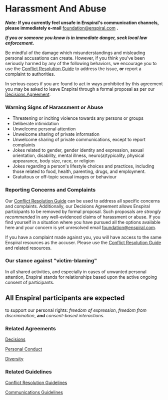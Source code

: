 # Harassment And Abuse

_**Note:**_ **If you currently feel unsafe in Enspiral's communication channels, please immediately e-mail** [foundation@enspiral.com](mailto:foundation@enspiral.com) **.**

_**If you or someone you know is in immediate danger, seek local law enforcement.**_

Be mindful of the damage which misunderstandings and misleading personal accusations can create. However, if you think you've been seriously harmed by any of the following behaviors, we encourage you to use the [Conflict Resolution Guide](../guides/conflict-resolution.md) to address the issue, **or** report a complaint to authorities.

In serious cases if you are found to act in ways prohibited by this agreement you may be asked to leave Enspiral through a formal proposal as per our [Decisions Agreement](decisions.md).

### Warning Signs of Harassment or Abuse

* Threatening or inciting violence towards any persons or groups
* Deliberate intimidation
* Unwelcome personal attention
* Unwelcome sharing of private information
* Unwelcome sharing of private communications, except to report complaints
* Jokes related to gender, gender identity and expression, sexual orientation, disability, mental illness, neuro\(a\)typicality, physical appearance, body size, race, or religion
* Jokes regarding a person's lifestyle choices and practices, including those related to food, health, parenting, drugs, and employment.
* Gratuitous or off-topic sexual images or behaviour

### Reporting Concerns and Complaints

Our [Conflict Resolution Guide](../guides/conflict-resolution.md) can be used to address all specific concerns and complaints. Additionally, our Decisions Agreement allows Enspiral participants to be removed by formal proposal. Such proposals are _strongly recommended_ in any well-evidenced claims of harassment or abuse. If you find yourself in a situation where you have pursued all the options available here and your concern is yet unresolved email [foundation@enspiral.com](mailto:foundation@enspiral.com).

If you have a complaint made against you, you will have access to the same Enspiral resources as the accuser. Please use the [Conflict Resolution Guide](../guides/conflict-resolution.md) and related resources.

### Our stance against "victim-blaming"

In all shared activities, and especially in cases of unwanted personal attention, Enspiral stands for relationships based upon the active ongoing consent of participants.

## All Enspiral participants are expected

to support our personal rights: _freedom of expression_, _freedom from discrimination_, **and** _consent-based interactions_.

### Related Agreements

[Decisions](decisions.md)

[Personal Conduct](personal_conduct.md)

[Diversity](diversity.md)

### Related Guidelines

[Conflict Resolution Guidelines](../guides/conflict-resolution.md)

[Communications Guidelines](https://github.com/enspiral/handbook/tree/d3234f4c1fe3afc87e5231beeb2d3926aee696d2/guides/comms-guidelines.md)

